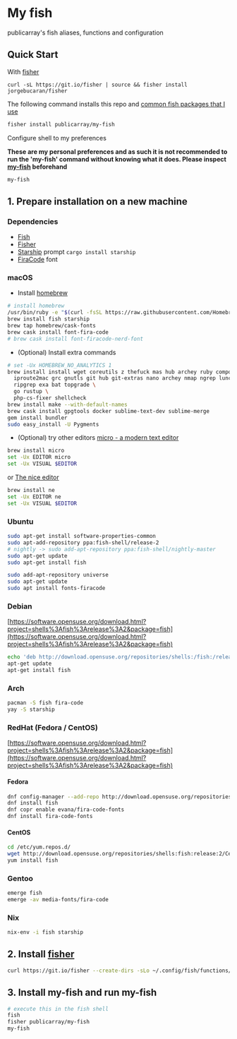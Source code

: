 # My fish

publicarray's fish aliases, functions and configuration

## Quick Start

With [fisher](https://github.com/jorgebucaran/fisher)

```
curl -sL https://git.io/fisher | source && fisher install jorgebucaran/fisher
```

The following command installs this repo and [common fish packages that I use](https://github.com/publicarray/my-fish/blob/master/conf.d/my-fish.fish)

```sh
fisher install publicarray/my-fish
```

Configure shell to my preferences

**These are my personal preferences and as such it is not recommended to run the 'my-fish' command without knowing what it does. Please inspect [my-fish](https://github.com/publicarray/my-fish/blob/master/functions/my-fish.fish) beforehand**

```sh
my-fish
```

## 1. Prepare installation on a new machine

### Dependencies

* [Fish](http://fishshell.com)
* [Fisher](https://github.com/jorgebucaran/fisher)
* [Starship](https://starship.rs/) prompt `cargo install starship`
* [FiraCode](https://github.com/tonsky/FiraCode/wiki/Installing) font


### macOS

* Install [homebrew](https://brew.sh/)

```sh
# install homebrew
/usr/bin/ruby -e "$(curl -fsSL https://raw.githubusercontent.com/Homebrew/install/master/install)"
brew install fish starship
brew tap homebrew/cask-fonts
brew cask install font-fira-code
# brew cask install font-firacode-nerd-font
```

* (Optional) Install extra commands

```sh
# set -Ux HOMEBREW_NO_ANALYTICS 1
brew install install wget coreutils z thefuck mas hub archey ruby composer php yarn tree grep ack unar \
  iproute2mac grc gnutls git hub git-extras nano archey nmap ngrep lunchy terminal-notifier \
  ripgrep exa bat topgrade \
  go rustup \
  php-cs-fixer shellcheck
brew install make --with-default-names
brew cask install gpgtools docker sublime-text-dev sublime-merge
gem install bundler
sudo easy_install -U Pygments
```

* (Optional) try other editors [micro - a modern text editor](https://github.com/zyedidia/micro)

```sh
brew install micro
set -Ux EDITOR micro
set -Ux VISUAL $EDITOR
```

 or [The nice editor](http://ne.di.unimi.it)

```sh
brew install ne
set -Ux EDITOR ne
set -Ux VISUAL $EDITOR
```

### Ubuntu

```sh
sudo apt-get install software-properties-common
sudo apt-add-repository ppa:fish-shell/release-2
# nightly -> sudo add-apt-repository ppa:fish-shell/nightly-master
sudo apt-get update
sudo apt-get install fish

sudo add-apt-repository universe
sudo apt-get update
sudo apt install fonts-firacode
```

### Debian

[https://software.opensuse.org/download.html?project=shells%3Afish%3Arelease%3A2&package=fish](https://software.opensuse.org/download.html?project=shells%3Afish%3Arelease%3A2&package=fish)


```sh
echo 'deb http://download.opensuse.org/repositories/shells:/fish:/release:/2/Debian_8.0/ /' > /etc/apt/sources.list.d/fish.list
apt-get update
apt-get install fish
```

### Arch

```sh
pacman -S fish fira-code
yay -S starship
```

### RedHat (Fedora / CentOS)

[https://software.opensuse.org/download.html?project=shells%3Afish%3Arelease%3A2&package=fish](https://software.opensuse.org/download.html?project=shells%3Afish%3Arelease%3A2&package=fish)

#### Fedora

```sh
dnf config-manager --add-repo http://download.opensuse.org/repositories/shells:fish:release:2/Fedora_25/shells:fish:release:2.repo
dnf install fish
dnf copr enable evana/fira-code-fonts
dnf install fira-code-fonts
```

#### CentOS

```sh
cd /etc/yum.repos.d/
wget http://download.opensuse.org/repositories/shells:fish:release:2/CentOS_7/shells:fish:release:2.repo
yum install fish
```

### Gentoo

```sh
emerge fish
emerge -av media-fonts/fira-code
```

### Nix

```sh
nix-env -i fish starship
```

## 2. Install [fisher](https://github.com/jorgebucaran/fisher)

```sh
curl https://git.io/fisher --create-dirs -sLo ~/.config/fish/functions/fisher.fish
```

## 3. Install my-fish and run my-fish

```sh
# execute this in the fish shell
fish
fisher publicarray/my-fish
my-fish
```
